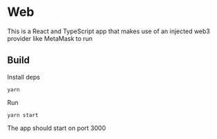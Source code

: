 # Web

This is a React and TypeScript app that makes use of an injected web3 provider like MetaMask to run

## Build

Install deps

```
yarn
```

Run

```
yarn start
```

The app should start on port 3000
